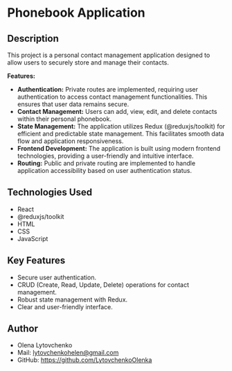 # Phonebook Application

## Description

This project is a personal contact management application designed to allow users to securely store and manage their contacts. 

**Features:**

* **Authentication:** Private routes are implemented, requiring user authentication to access contact management functionalities. This ensures that user data remains secure.
* **Contact Management:** Users can add, view, edit, and delete contacts within their personal phonebook.
* **State Management:** The application utilizes Redux (@reduxjs/toolkit) for efficient and predictable state management. This facilitates smooth data flow and application responsiveness.
* **Frontend Development:** The application is built using modern frontend technologies, providing a user-friendly and intuitive interface.
* **Routing:** Public and private routing are implemented to handle application accessibility based on user authentication status.

## Technologies Used

* React
* @reduxjs/toolkit
* HTML
* CSS
* JavaScript

## Key Features

* Secure user authentication.
* CRUD (Create, Read, Update, Delete) operations for contact management.
* Robust state management with Redux.
* Clear and user-friendly interface.


## Author

* Olena Lytovchenko
* Mail: lytovchenkohelen@gmail.com
* GitHub: https://github.com/LytovchenkoOlenka
